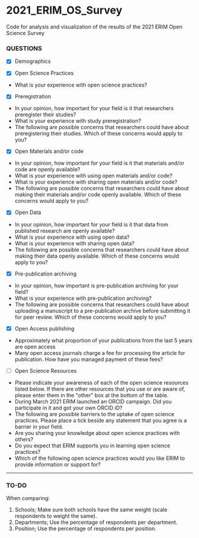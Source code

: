 # 2021_ERIM_OS_Survey
Code for analysis and visualization of the results of the 2021 ERIM Open Science Survey

### QUESTIONS

- [x] Demographics

- [x] Open Science Practices

- What is your experience with open science practices?

- [x] Preregistration

- In your opinion, how important for your field is it that researchers preregister their studies?
- What is your experience with study preregistration?
- The following are possible concerns that researchers could have about preregistering their studies. Which of these concerns would apply to you?

- [x] Open Materials and/or code

- In your opinion, how important for your field is it that materials and/or code are openly available?
- What is your experience with using open materials and/or code?
- What is your experience with sharing open materials and/or code?
- The following are possible concerns that researchers could have about making their materials and/or code openly available. Which of these concerns would apply to you?

- [x] Open Data

- In your opinion, how important for your field is it that data from published research are openly available?
- What is your experience with using open data?
- What is your experience with sharing open data?
- The following are possible concerns that researchers could have about making their data openly available. Which of these concerns would apply to you? 

- [x] Pre-publication archiving

- In your opinion, how important is pre-publication archiving for your field?
- What is your experience with pre-publication archiving?
- The following are possible concerns that researchers could have about uploading a manuscript to a pre-publication archive before submitting it for peer review. Which of these concerns would apply to you? 

- [x] Open Access publishing

- Approximately what proportion of your publications from the last 5 years are open access
- Many open access journals charge a fee for processing the article for publication. How have you managed payment of these fees? 

- [ ] Open Science Resources

- Please indicate your awareness of each of the open science resources listed below. If there are other resources that you use or are aware of, please enter them in the "other" box at the bottom of the table.
- During March 2021 ERIM launched an ORCID campaign. Did you participate in it and got your own ORCID iD?
- The following are possible barriers to the uptake of open science practices. Please place a tick beside any statement that you agree is a barrier in your field.
- Are you sharing your knowledge about open science practices with others? 
- Do you expect that ERIM supports you in learning open science practices?
- Which of the following open science practices would you like ERIM to provide information or support for? 

***

### TO-DO

When comparing:
1) Schools; Make sure both schools have the same weight (scale respondents to weight the same).
2) Departments; Use the percentage of respondents per department. 
3) Position; Use the percentage of respondents per position.



